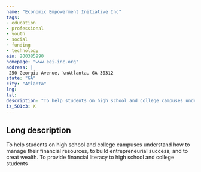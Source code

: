 ```yaml
---
name: "Economic Empowerment Initiative Inc"
tags:
- education
- professional
- youth
- social
- funding
- technology
ein: 200385990
homepage: "www.eei-inc.org"
address: |
 250 Georgia Avenue, \nAtlanta, GA 30312
state: "GA"
city: "Atlanta"
lng: 
lat: 
description: "To help students on high school and college campuses understand how to manage their financial resources, to build entrepreneurial success, and to creat wealth. "
is_501c3: X
---
```


## Long description

To help students on high school and college campuses understand how to manage their financial resources, to build entrepreneurial success, and to creat wealth. To provide financial literacy to high school and college students
